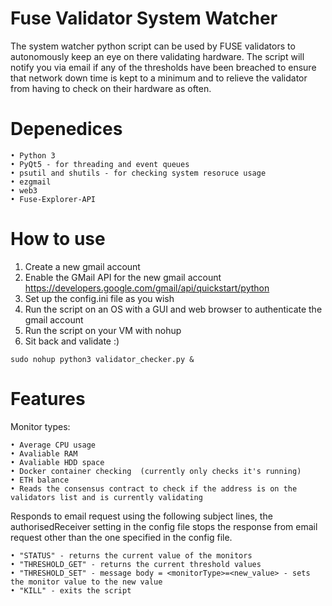 # Fuse Validator System Watcher
The system watcher python script can be used by FUSE validators to autonomously keep an eye on there validating hardware. 
The script will notify you via email if any of the thresholds have been breached to ensure that network down time is kept to
a minimum and to relieve the validator from having to check on their hardware as often.

# Depenedices
```
• Python 3
• PyQt5 - for threading and event queues
• psutil and shutils - for checking system resoruce usage
• ezgmail
• web3
• Fuse-Explorer-API
```

# How to use
1. Create a new gmail account
2. Enable the GMail API for the new gmail account https://developers.google.com/gmail/api/quickstart/python
3. Set up the config.ini file as you wish
4. Run the script on an OS with a GUI and web browser to authenticate the gmail account
5. Run the script on your VM with nohup
6. Sit back and validate :)
```
sudo nohup python3 validator_checker.py &
```

# Features
Monitor types:
```
• Average CPU usage
• Avaliable RAM
• Avaliable HDD space
• Docker container checking  (currently only checks it's running)
• ETH balance
• Reads the consensus contract to check if the address is on the validators list and is currently validating
```

Responds to email request using the following subject lines, the authorisedReceiver setting in the config file stops the response
from email request other than the one specified in the config file.
```
• "STATUS" - returns the current value of the monitors
• "THRESHOLD_GET" - returns the current threshold values
• "THRESHOLD_SET" - message body = <monitorType>=<new_value> - sets the monitor value to the new value
• "KILL" - exits the script
```

